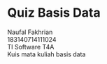 # Quiz Basis Data

Naufal Fakhrian <br>
183140714111024 <br>
TI Software T4A <br>
Kuis mata kuliah basis data
